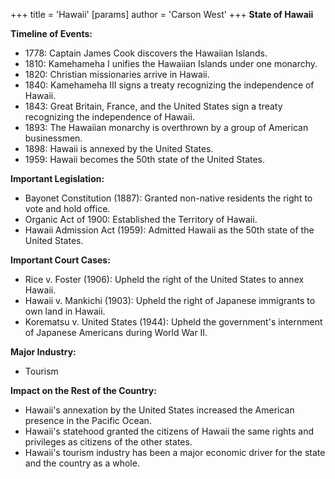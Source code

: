+++
 title = 'Hawaii'
[params]
	author = 'Carson West'
+++
**State of Hawaii**

**Timeline of Events:**

* 1778: Captain James Cook discovers the Hawaiian Islands.
* 1810: Kamehameha I unifies the Hawaiian Islands under one monarchy.
* 1820: Christian missionaries arrive in Hawaii.
* 1840: Kamehameha III signs a treaty recognizing the independence of Hawaii.
* 1843: Great Britain, France, and the United States sign a treaty recognizing the independence of Hawaii.
* 1893: The Hawaiian monarchy is overthrown by a group of American businessmen.
* 1898: Hawaii is annexed by the United States.
* 1959: Hawaii becomes the 50th state of the United States.

**Important Legislation:**

* Bayonet Constitution (1887): Granted non-native residents the right to vote and hold office.
* Organic Act of 1900: Established the Territory of Hawaii.
* Hawaii Admission Act (1959): Admitted Hawaii as the 50th state of the United States.

**Important Court Cases:**

* Rice v. Foster (1906): Upheld the right of the United States to annex Hawaii.
* Hawaii v. Mankichi (1903): Upheld the right of Japanese immigrants to own land in Hawaii.
* Korematsu v. United States (1944): Upheld the government's internment of Japanese Americans during World War II.

**Major Industry:**

* Tourism

**Impact on the Rest of the Country:**

* Hawaii's annexation by the United States increased the American presence in the Pacific Ocean.
* Hawaii's statehood granted the citizens of Hawaii the same rights and privileges as citizens of the other states.
* Hawaii's tourism industry has been a major economic driver for the state and the country as a whole.